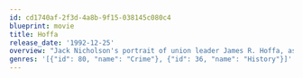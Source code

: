 ```yaml
---
id: cd1740af-2f3d-4a8b-9f15-038145c080c4
blueprint: movie
title: Hoffa
release_date: '1992-12-25'
overview: "Jack Nicholson's portrait of union leader James R. Hoffa, as seen through the eyes of his friend, Bobby Ciaro (Danny DeVito). The film follows Hoffa through his countless battles with the RTA and President Roosevelt all the way to a conclusion that negates the theory that he disappeared in 1975."
genres: '[{"id": 80, "name": "Crime"}, {"id": 36, "name": "History"}]'
---
```

